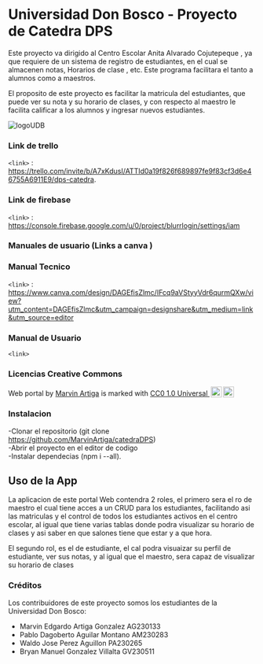 # Universidad Don Bosco - Proyecto de Catedra DPS 
<p>Este proyecto va dirigido al Centro Escolar Anita Alvarado Cojutepeque , ya que requiere de un sistema de registro de estudiantes, en el cual se almacenen notas, Horarios de clase , etc. Este programa facilitara el tanto a alumnos como a maestros.

El proposito de este proyecto es facilitar la matricula del estudiantes, que puede ver  su nota y su horario de clases, y con respecto al maestro le facilita calificar a los alumnos y ingresar nuevos estudiantes.  </p>

![logoUDB](https://github.com/MarvinArtiga/catedraDPS/assets/124852157/8b996b05-5723-45ef-9f92-9c7cdd8157ef)



### Link de trello 
`<link>` : <https://trello.com/invite/b/A7xKdusI/ATTId0a19f826f689897fe9f83cf3d6e46755A6911E9/dps-catedra>.

### Link de firebase
`<link>` : https://console.firebase.google.com/u/0/project/blurrlogin/settings/iam

### Manuales de usuario (Links a canva ) 
  ### Manual Tecnico
`<link>` : https://www.canva.com/design/DAGEfisZlmc/IFcq9aVStyyVdr6qurmQXw/view?utm_content=DAGEfisZlmc&utm_campaign=designshare&utm_medium=link&utm_source=editor
  ### Manual de Usuario
  `<link>`

### Licencias Creative Commons
<p xmlns:cc="http://creativecommons.org/ns#" xmlns:dct="http://purl.org/dc/terms/"><span property="dct:title">Web portal</span> by <a rel="cc:attributionURL dct:creator" property="cc:attributionName" href="http://marvin.artigagonzalez@gmail.com">Marvin Artiga</a> is marked with <a href="http://creativecommons.org/publicdomain/zero/1.0?ref=chooser-v1" target="_blank" rel="license noopener noreferrer" style="display:inline-block;">CC0 1.0 Universal   <img style="height:22px!important;margin-left:3px;vertical-align:text-bottom;" src="https://mirrors.creativecommons.org/presskit/icons/cc.svg?ref=chooser-v1"><img style="height:22px!important;margin-left:3px;vertical-align:text-bottom;" src="https://mirrors.creativecommons.org/presskit/icons/zero.svg?ref=chooser-v1"></a></p>

### Instalacion 
  -Clonar el repositorio (git clone https://github.com/MarvinArtiga/catedraDPS) <br>
  -Abrir el proyecto en el editor de codigo <br>
  -Instalar dependecias (npm i --all).<br>

## Uso de la App

La aplicacion de este portal Web contendra 2 roles, el primero sera el ro de maestro el cual tiene acces a un CRUD para los estudiantes, facilitando asi las matriculas y el control de todos los estudiantes activos en el centro escolar, al igual que tiene varias tablas donde podra visualizar su horario de clases y asi saber en que salones tiene que estar y a que hora.

El segundo rol, es el de estudiante, el cal podra visuaizar su perfil de estudiante, ver sus notas, y al igual que el maestro, sera capaz de visualizar su horario de clases

### Créditos
Los contribuidores de este proyecto somos los estudiantes de la Universidad Don Bosco:
* Marvin Edgardo Artiga Gonzalez AG230133
* Pablo Dagoberto Aguilar Montano AM230283
* Waldo Jose Perez Aguillon PA230265
* Bryan Manuel Gonzalez Villalta GV230511








